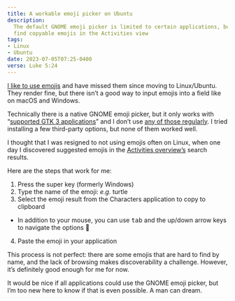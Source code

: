 ```yaml
---
title: A workable emoji picker on Ubuntu
description:
  The default GNOME emoji picker is limited to certain applications, but you can
  find copyable emojis in the Activities view
tags:
- Linux
- Ubuntu
date: 2023-07-05T07:25-0400
verse: Luke 5:24
---
```


[I like to use emojis](https://github.com/SeanMcP?tab=repositories&q=emoji&sort=stargazers)
and have missed them since moving to Linux/Ubuntu. They render fine, but there
isn’t a good way to input emojis into a field like on macOS and Windows.

Technically there is a native GNOME emoji picker, but it only works with
“[supported GTK 3 applications](https://itsfoss.com/ubuntu-emojis/)” and I don’t
use
[any of those regularly](https://en.wikipedia.org/wiki/List_of_GTK_applications).
I tried installing a few third-party options, but none of them worked well.

I thought that I was resigned to not using emojis often on Linux, when one day I
discovered suggested emojis in the
[Activities overview’s](https://help.ubuntu.com/stable/ubuntu-help/shell-introduction.html.he#activities)
search results.

Here are the steps that work for me:

1. Press the super key (formerly Windows)
2. Type the name of the emoji: _e.g._ turtle
3. Select the emoji result from the Characters application to copy to clipboard
 - In addition to your mouse, you can use <kbd>tab</kbd> and the up/down arrow
     keys to navigate the options 🙌
4. Paste the emoji in your application

This process is not perfect: there are some emojis that are hard to find by
name, and the lack of browsing makes discoverability a challenge. However, it’s
definitely good enough for me for now.

It would be nice if all applications could use the GNOME emoji picker, but I’m
too new here to know if that is even possible. A man can dream.
